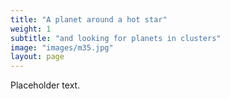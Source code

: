 ```yaml
---
title: "A planet around a hot star"
weight: 1
subtitle: "and looking for planets in clusters"
image: "images/m35.jpg"
layout: page
---
```

Placeholder text. 